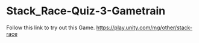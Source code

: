 # Stack_Race-Quiz-3-Gametrain
Follow this link to try out this Game.
https://play.unity.com/mg/other/stack-race
